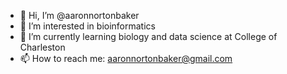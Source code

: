 - 👋 Hi, I’m @aaronnortonbaker
- 👀 I’m interested in bioinformatics
- 🌱 I’m currently learning biology and data science at College of Charleston
- 📫 How to reach me: aaronnortonbaker@gmail.com

<!---
aaronnortonbaker/aaronnortonbaker is a ✨ special ✨ repository because its `README.md` (this file) appears on your GitHub profile.
You can click the Preview link to take a look at your changes.
--->
